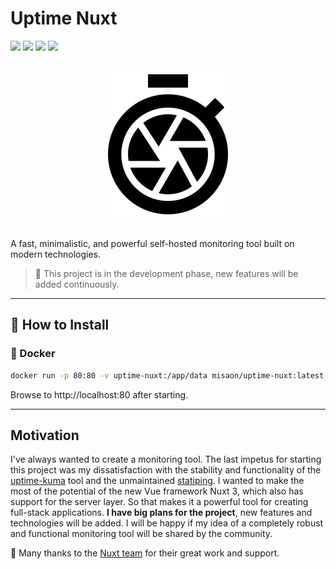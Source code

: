 # Uptime Nuxt

<a target="_blank" href="https://github.com/misaon/uptime-nuxt"><img src="https://img.shields.io/github/stars/misaon/uptime-nuxt" /></a> <a target="_blank" href="https://hub.docker.com/r/misaon/uptime-nuxt"><img src="https://img.shields.io/docker/pulls/misaon/uptime-nuxt" /></a> <a target="_blank" href="https://hub.docker.com/r/misaon/uptime-nuxt"><img src="https://img.shields.io/docker/v/misaon/uptime-nuxt/latest?label=docker%20image%20ver." /></a> <a target="_blank" href="https://github.com/misaon/uptime-nuxt"><img src="https://img.shields.io/github/last-commit/misaon/uptime-nuxt" /></a>

<br />
<div align="center" width="100%">
    <img src="./assets/images/uptime-nuxt.png" width="200" alt="logo" />
</div>
<br />

A fast, minimalistic, and powerful self-hosted monitoring tool built on modern technologies.

> 🚧 This project is in the development phase, new features will be added continuously.

---

## 🔧 How to Install

### 🐳 Docker

```bash
docker run -p 80:80 -v uptime-nuxt:/app/data misaon/uptime-nuxt:latest
```

Browse to http://localhost:80 after starting.

---

## Motivation
I've always wanted to create a monitoring tool. The last impetus for starting this project was my dissatisfaction with the stability and functionality of the [uptime-kuma](https://github.com/louislam/uptime-kuma) tool and the unmaintained [statiping](https://github.com/statping/statping). 
I wanted to make the most of the potential of the new Vue framework Nuxt 3, which also has support for the server layer. 
So that makes it a powerful tool for creating full-stack applications. **I have big plans for the project**, 
new features and technologies will be added. I will be happy if my idea of a completely robust and functional 
monitoring tool will be shared by the community.

💚 Many thanks to the [Nuxt team](https://nuxtjs.org/teams/) for their great work and support.
